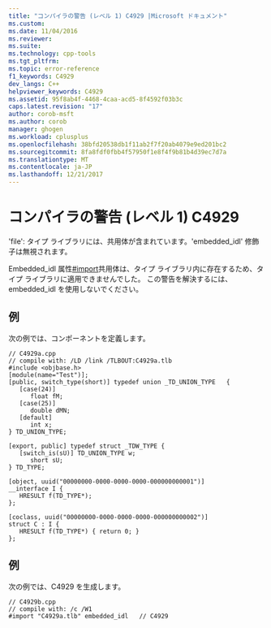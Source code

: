 ```yaml
---
title: "コンパイラの警告 (レベル 1) C4929 |Microsoft ドキュメント"
ms.custom: 
ms.date: 11/04/2016
ms.reviewer: 
ms.suite: 
ms.technology: cpp-tools
ms.tgt_pltfrm: 
ms.topic: error-reference
f1_keywords: C4929
dev_langs: C++
helpviewer_keywords: C4929
ms.assetid: 95f8ab4f-4468-4caa-acd5-8f4592f03b3c
caps.latest.revision: "17"
author: corob-msft
ms.author: corob
manager: ghogen
ms.workload: cplusplus
ms.openlocfilehash: 38bfd20538db1f11ab2f7f20ab4079e9ed201bc2
ms.sourcegitcommit: 8fa8fdf0fbb4f57950f1e8f4f9b81b4d39ec7d7a
ms.translationtype: MT
ms.contentlocale: ja-JP
ms.lasthandoff: 12/21/2017
---
```

# <a name="compiler-warning-level-1-c4929"></a>コンパイラの警告 (レベル 1) C4929
'file': タイプ ライブラリには、共用体が含まれています。'embedded_idl' 修飾子は無視されます。  
  
 Embedded_idl 属性[#import](../../preprocessor/hash-import-directive-cpp.md)共用体は、タイプ ライブラリ内に存在するため、タイプ ライブラリに適用できませんでした。 この警告を解決するには、embedded_idl を使用しないでください。  
  
## <a name="example"></a>例  
 次の例では、コンポーネントを定義します。  
  
```  
// C4929a.cpp  
// compile with: /LD /link /TLBOUT:C4929a.tlb  
#include <objbase.h>  
[module(name="Test")];  
[public, switch_type(short)] typedef union _TD_UNION_TYPE   {  
   [case(24)]  
      float fM;  
   [case(25)]  
      double dMN;  
   [default]  
      int x;  
} TD_UNION_TYPE;  
  
[export, public] typedef struct _TDW_TYPE {  
   [switch_is(sU)] TD_UNION_TYPE w;  
      short sU;  
} TD_TYPE;  
  
[object, uuid("00000000-0000-0000-0000-000000000001")]  
__interface I {  
   HRESULT f(TD_TYPE*);  
};  
  
[coclass, uuid("00000000-0000-0000-0000-000000000002")]  
struct C : I {  
   HRESULT f(TD_TYPE*) { return 0; }  
};  
```  
  
## <a name="example"></a>例  
 次の例では、C4929 を生成します。  
  
```  
// C4929b.cpp  
// compile with: /c /W1  
#import "C4929a.tlb" embedded_idl   // C4929  
```